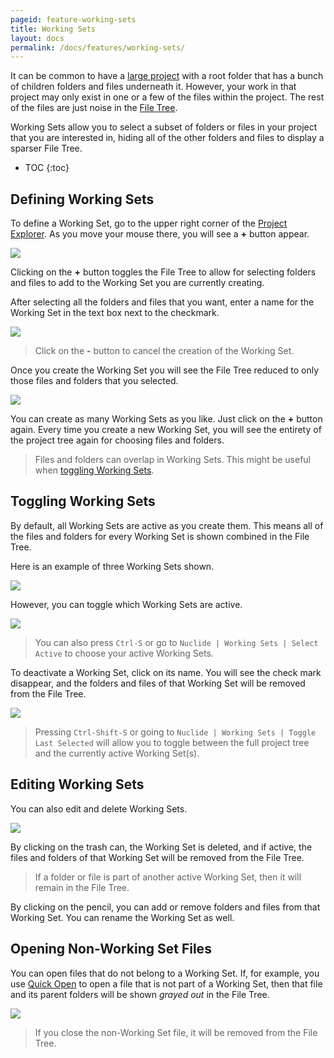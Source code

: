 ```yaml
---
pageid: feature-working-sets
title: Working Sets
layout: docs
permalink: /docs/features/working-sets/
---
```


It can be common to have a
[large project](/docs/editor/basics/#project-explorer__adding-projects) with a root folder
that has a bunch of children folders and files underneath it. However, your work in that project may only exist in one or a few of the files within the project. The rest of the files are just noise in the [File Tree](/docs/editor/basics/#project-explorer).

Working Sets allow you to select a subset of folders or files in your project that you
are interested in, hiding all of the other folders and files to display a sparser File Tree.

* TOC
{:toc}

## Defining Working Sets

To define a Working Set, go to the upper right corner of the [Project Explorer](/docs/editor/basics/#project-explorer). As
you move your mouse there, you will see a **+** button appear.

![](/static/images/docs/feature-working-set-begin.png)

Clicking on the **+** button toggles the File Tree to allow for selecting folders and files to add to the Working Set you are currently creating.

After selecting all the folders and files that you want, enter a name for the Working Set in the text box next to the checkmark.

![](/static/images/docs/feature-working-set-add.png)

> Click on the **-** button to cancel the creation of the Working Set.

Once you create the Working Set you will see the File Tree reduced to only those files and folders
that you selected.

![](/static/images/docs/feature-working-set-created.png)

You can create as many Working Sets as you like. Just click on the **+** button again. Every time you
create a new Working Set, you will see the entirety of the project tree again for choosing files
and folders.

> Files and folders can overlap in Working Sets. This might be useful when
> [toggling Working Sets](#toggling-working-sets).

## Toggling Working Sets

By default, all Working Sets are active as you create them. This means all of the files and folders
for every Working Set is shown combined in the File Tree.

Here is an example of three Working Sets shown.

![](/static/images/docs/feature-working-set-all-working-sets.png)

However, you can toggle which Working Sets are active.

![](/static/images/docs/feature-working-set-select-active.png)

> You can also press `Ctrl-S` or go to `Nuclide | Working Sets | Select Active` to choose your
> active Working Sets.

To deactivate a Working Set, click on its name. You will see the check mark
disappear, and the folders and files of that Working Set will be removed from the File Tree.

![](/static/images/docs/feature-working-set-deactivate.png)

> Pressing `Ctrl-Shift-S` or going to `Nuclide | Working Sets | Toggle Last Selected` will allow
> you to toggle between the full project tree and the currently active Working Set(s).

## Editing Working Sets

You can also edit and delete Working Sets.

![](/static/images/docs/feature-working-set-edit.png)

By clicking on the trash can, the Working Set is deleted, and if active, the files and folders of
that Working Set will be removed from the File Tree.

> If a folder or file is part of another active Working Set, then it will remain in the File Tree.

By clicking on the pencil, you can add or remove folders and files from that Working Set. You can rename the Working Set as well.

## Opening Non-Working Set Files

You can open files that do not belong to a Working Set. If, for example, you use
[Quick Open](/docs/features/quick-open) to open a file that is not part of a Working Set, then that file and its parent folders
will be shown *grayed out* in the File Tree.

![](/static/images/docs/feature-working-set-not-working-set-file.png)

> If you close the non-Working Set file, it will be removed from the File Tree.
